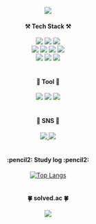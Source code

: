 <div align="center">
	<a href="https://git.io/typing-svg">
		<img src="https://readme-typing-svg.demolab.com/?lines=ㅤ+ㅤ+ㅤ+Welcome+to+suah's+Github" />
	</a>
</div>

<div align="center">
	<h4>⚒️ Tech Stack ⚒️</h4>
	<img src="https://img.shields.io/badge/Java-007396?style=flat-square&logo=Java&logoColor=white">
	<img src="https://img.shields.io/badge/Spring-6DB33F?style=flat-square&logo=Spring&logoColor=white">
	<img src="https://img.shields.io/badge/Spring Boot-6DB33F?style=flat-square&logo=SpringBoot&logoColor=white">
	<br>
	<img src="https://img.shields.io/badge/react-20232a.svg?style=flat-square&logo=react&logoColor=61DAFB" />
	<img src="https://img.shields.io/badge/HTML-E34F26?style=flat-square&logo=HTML5&logoColor=white">
	<img src="https://img.shields.io/badge/CSS-1572B6?style=flat-square&logo=CSS3&logoColor=white">
	<img src="https://img.shields.io/badge/JavaScript-F7DF1E?style=flat-square&logo=JavaScript&logoColor=white" />
	<br>
	<img src="https://img.shields.io/badge/MySQL-4479A1?style=style=flat-square&logo=MySQL&logoColor=white" />
	<img src="https://img.shields.io/badge/Python-3776AB?style=flat-square&logo=Python&logoColor=white" />
	<img src="https://img.shields.io/badge/tensorflow-FF6F00?style=flat-square&logo=tensorflow&logoColor=white" />
</div>

<br/>

<div align="center">
	<h4>👻 Tool 👻</h4>
	<img src="https://img.shields.io/badge/IntelliJ-000000?style=flat-square&logo=IntelliJ IDEA#000000&logoColor=white">
	<img src="https://img.shields.io/badge/github-181717?style=flat-square&logo=github&logoColor=white">
	<img src="https://img.shields.io/badge/figma-F24E1E.svg?style=flat-square&logo=figma&logoColor=white" />
</div>

<br/>

<div align="center">
	<h4>📧 SNS 📧</h4>
	<a href="https://suahh.tistory.com">
		<img src="https://img.shields.io/badge/Tistory-000000?style=flat-square&logo=Tistory&logoColor=orange">
	</a>
	<a href="mailto:sue000504@gmail.com">
		<img src="https://img.shields.io/badge/Gmail-EA4335?style=flat-square&logo=Gmail&logoColor=white">
	</a>
</div>
<br/>
<div align="center">
	<h4>:pencil2: Study log :pencil2:</h4> 
	<a href="https://github.com/anuraghazra/github-readme-stats">
		<img src="https://github-readme-stats.vercel.app/api/top-langs/?username=kimsuahh&layout=compact" alt="Top Langs" />
	</a>
</div>
<br/>
<div align="center">
	<h4>🍀 solved.ac 🍀</h4>
	<img src="http://mazandi.herokuapp.com/api?handle=sue000504&theme=warm"/>
</div>
